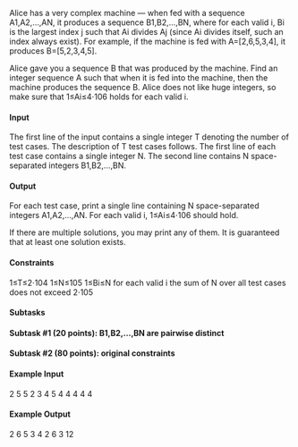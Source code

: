 Alice has a very complex machine ― when fed with a sequence A1,A2,…,AN, it produces a sequence B1,B2,…,BN, where for each valid i, Bi is the largest index j such that Ai divides Aj (since Ai divides itself, such an index always exist). For example, if the machine is fed with A=[2,6,5,3,4], it produces B=[5,2,3,4,5].

Alice gave you a sequence B that was produced by the machine. Find an integer sequence A such that when it is fed into the machine, then the machine produces the sequence B. Alice does not like huge integers, so make sure that 1≤Ai≤4⋅106 holds for each valid i.

#### Input
The first line of the input contains a single integer T denoting the number of test cases. The description of T test cases follows.
The first line of each test case contains a single integer N.
The second line contains N space-separated integers B1,B2,…,BN.
#### Output
For each test case, print a single line containing N space-separated integers A1,A2,…,AN. For each valid i, 1≤Ai≤4⋅106 should hold.

If there are multiple solutions, you may print any of them. It is guaranteed that at least one solution exists.

#### Constraints
1≤T≤2⋅104
1≤N≤105
1≤Bi≤N for each valid i
the sum of N over all test cases does not exceed 2⋅105
#### Subtasks
#### Subtask #1 (20 points): B1,B2,…,BN are pairwise distinct

#### Subtask #2 (80 points): original constraints

#### Example Input
2
5
5 2 3 4 5
4
4 4 4 4
#### Example Output
2 6 5 3 4
2 6 3 12
